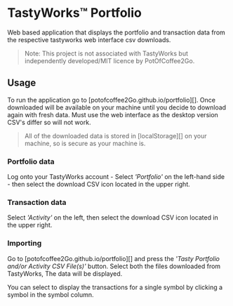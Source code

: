 # TastyWorks&#8482; Portfolio

Web based application that displays the portfolio and transaction data from the respective tastyworks web interface csv downloads.

> Note: This project is not associated with TastyWorks but independently developed/MIT licence by PotOfCoffee2Go.

## Usage
To run  the application go to [potofcoffee2Go.github.io/portfolio][]. Once downloaded will be available on your machine until you decide to download again with fresh data.
Must use the web interface as the desktop version CSV's differ so will not work.

>  All of the downloaded data is stored in [localStorage][] on your machine, so is secure as your machine is.

### Portfolio data
Log onto your TastyWorks account - Select _'Portfolio'_ on the left-hand side - then select the download CSV icon located in the upper right.

### Transaction data
Select _'Activity'_ on the left, then select the download CSV icon located in the upper right.

### Importing
Go to [potofcoffee2Go.github.io/portfolio][] and press the _'Tasty Portfolio and/or Activity CSV File(s)'_ button. Select both the files downloaded from TastyWorks, The data will be displayed.

You can select to display the transactions for a single symbol by clicking a symbol in the symbol column.



